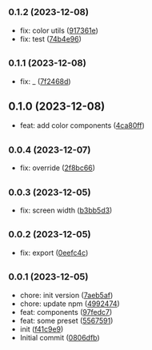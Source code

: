 ## <small>0.1.2 (2023-12-08)</small>

* fix: color utils ([917361e](https://github.com/rosmarinus-project/common-tailwindcss/commit/917361e))
* fix: test ([74b4e96](https://github.com/rosmarinus-project/common-tailwindcss/commit/74b4e96))



## <small>0.1.1 (2023-12-08)</small>

* fix: _ ([7f2468d](https://github.com/rosmarinus-project/common-tailwindcss/commit/7f2468d))



## 0.1.0 (2023-12-08)

* feat: add color components ([4ca80ff](https://github.com/rosmarinus-project/common-tailwindcss/commit/4ca80ff))



## <small>0.0.4 (2023-12-07)</small>

* fix: override ([2f8bc66](https://github.com/rosmarinus-project/common-tailwindcss/commit/2f8bc66))



## <small>0.0.3 (2023-12-05)</small>

* fix: screen width ([b3bb5d3](https://github.com/rosmarinus-project/common-tailwindcss/commit/b3bb5d3))



## <small>0.0.2 (2023-12-05)</small>

* fix: export ([0eefc4c](https://github.com/rosmarinus-project/common-tailwindcss/commit/0eefc4c))



## <small>0.0.1 (2023-12-05)</small>

* chore: init version ([7aeb5af](https://github.com/rosmarinus-project/common-tailwindcss/commit/7aeb5af))
* chore: update npm ([4992474](https://github.com/rosmarinus-project/common-tailwindcss/commit/4992474))
* feat: components ([97fedc7](https://github.com/rosmarinus-project/common-tailwindcss/commit/97fedc7))
* feat: some preset ([5567591](https://github.com/rosmarinus-project/common-tailwindcss/commit/5567591))
* init ([f41c9e9](https://github.com/rosmarinus-project/common-tailwindcss/commit/f41c9e9))
* Initial commit ([0806dfb](https://github.com/rosmarinus-project/common-tailwindcss/commit/0806dfb))



